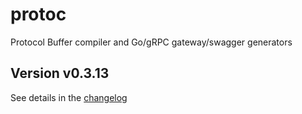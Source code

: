 # protoc
Protocol Buffer compiler and Go/gRPC gateway/swagger generators

## Version v0.3.13

See details in the [changelog](docs/CHANGELOG.md)
